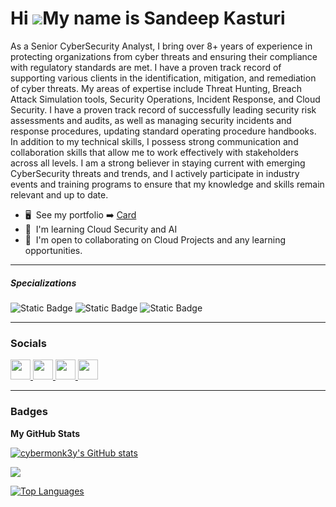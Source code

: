 Hi ![](https://user-images.githubusercontent.com/18350557/176309783-0785949b-9127-417c-8b55-ab5a4333674e.gif)My name is Sandeep Kasturi
=======================================================================================================================================

As a Senior CyberSecurity Analyst, I bring over 8+ years of experience in protecting organizations from cyber threats and ensuring their compliance with regulatory standards are met. I have a proven track record of supporting various clients in the identification, mitigation, and remediation of cyber threats. My areas of expertise include Threat Hunting, Breach Attack Simulation tools, Security Operations, Incident Response, and Cloud Security. I have a proven track record of successfully leading security risk assessments and audits, as well as managing security incidents and response procedures, updating standard operating procedure handbooks. In addition to my technical skills, I possess strong communication and collaboration skills that allow me to work effectively with stakeholders across all levels. I am a strong believer in staying current with emerging CyberSecurity threats and trends, and I actively participate in industry events and training programs to ensure that my knowledge and skills remain relevant and up to date.

* 🖥️  See my portfolio ➡️ [Card](https://sandeepkasturi.carrd.co/)
* 🧠  I'm learning Cloud Security and AI
* 🤝  I'm open to collaborating on Cloud Projects and any learning opportunities.

------------------------------------------------------------------------------------------------------------------------------------------------------------------------------------------------------------------------------------------------------------------------------------------------------

##### Specializations
<div id="badges">
  <img alt="Static Badge" src="https://img.shields.io/badge/SOC%20Analyst-green">
  <img alt="Static Badge" src="https://img.shields.io/badge/Digital%20Forensics-purple">
  <img alt="Static Badge" src="https://img.shields.io/badge/Cyber%20Threat%20Intelligence-purple">


------------------------------------------------------------------------------------------------------------------------------------------------------------------------------------------------------------------------------------------------------------------------------------------------------

### Socials

<p align="left"> <a href="https://www.github.com/cybermonk3y" target="_blank" rel="noreferrer"> <picture> <source media="(prefers-color-scheme: dark)" srcset="https://raw.githubusercontent.com/danielcranney/readme-generator/main/public/icons/socials/github-dark.svg" /> <source media="(prefers-color-scheme: light)" srcset="https://raw.githubusercontent.com/danielcranney/readme-generator/main/public/icons/socials/github.svg" /> <img src="https://raw.githubusercontent.com/danielcranney/readme-generator/main/public/icons/socials/github.svg" width="32" height="32" /> </picture> </a> <a href="https://www.linkedin.com/in/sandeepkasturi" target="_blank" rel="noreferrer"> <picture> <source media="(prefers-color-scheme: dark)" srcset="https://raw.githubusercontent.com/danielcranney/readme-generator/main/public/icons/socials/linkedin-dark.svg" /> <source media="(prefers-color-scheme: light)" srcset="https://raw.githubusercontent.com/danielcranney/readme-generator/main/public/icons/socials/linkedin.svg" /> <img src="https://raw.githubusercontent.com/danielcranney/readme-generator/main/public/icons/socials/linkedin.svg" width="32" height="32" /> </picture> </a> <a href="http://www.medium.com/sandeepkasturi" target="_blank" rel="noreferrer"> <picture> <source media="(prefers-color-scheme: dark)" srcset="https://raw.githubusercontent.com/danielcranney/readme-generator/main/public/icons/socials/medium-dark.svg" /> <source media="(prefers-color-scheme: light)" srcset="https://raw.githubusercontent.com/danielcranney/readme-generator/main/public/icons/socials/medium.svg" /> <img src="https://raw.githubusercontent.com/danielcranney/readme-generator/main/public/icons/socials/medium.svg" width="32" height="32" /> </picture> </a> <a href="https://www.youtube.com/@Sandeep_Kasturi" target="_blank" rel="noreferrer"> <picture> <source media="(prefers-color-scheme: dark)" srcset="undefined" /> <source media="(prefers-color-scheme: light)" srcset="https://raw.githubusercontent.com/danielcranney/readme-generator/main/public/icons/socials/youtube.svg" /> <img src="https://raw.githubusercontent.com/danielcranney/readme-generator/main/public/icons/socials/youtube.svg" width="32" height="32" /> </picture> </a></p>

------------------------------------------------------------------------------------------------------------------------------------------------------------------------------------------------------------------------------------------------------------------------------------------------------


### Badges

<b>My GitHub Stats</b>

<a href="http://www.github.com/cybermonk3y"><img src="https://github-readme-stats.vercel.app/api?username=cybermonk3y&show_icons=true&hide=&count_private=true&title_color=10b981&text_color=ffffff&icon_color=0891b2&bg_color=22272e&hide_border=true&show_icons=true" alt="cybermonk3y's GitHub stats" /></a>

<a href="http://www.github.com/cybermonk3y"><img src="https://github-readme-streak-stats.herokuapp.com/?user=cybermonk3y&stroke=ffffff&background=22272e&ring=10b981&fire=10b981&currStreakNum=ffffff&currStreakLabel=10b981&sideNums=ffffff&sideLabels=ffffff&dates=ffffff&hide_border=true" /></a>

<a href="https://github.com/cybermonk3y" align="left"><img src="https://github-readme-stats.vercel.app/api/top-langs/?username=cybermonk3y&langs_count=10&title_color=10b981&text_color=ffffff&icon_color=0891b2&bg_color=22272e&hide_border=true&locale=en&custom_title=Top%20%Languages" alt="Top Languages" /></a>
